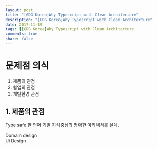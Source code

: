 ```yaml
---
layout: post
title: "[GDG Korea]Why Typescript with Clean Architecture"
description: "[GDG Korea]Why Typescript with Clean Architecture"
date: 2017-11-19
tags: [[GDG Korea]Why Typescript with Clean Architecture
comments: true
share: false
---
```


# 문제점 의식

1. 제품의 관점  
2. 협업의 관점  
3. 개발환경 관점 

## 1. 제품의 관점  

Type safe 한 언어 기발 지식중심의 명확한 아키텍쳐를 설계.  

Domain design  
Ui Design  

